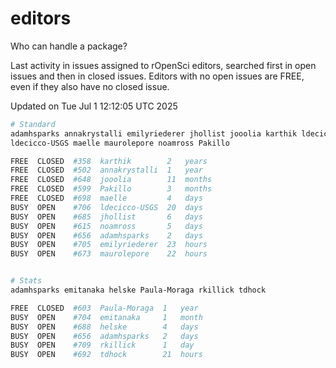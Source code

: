 # editors

Who can handle a package?

Last activity in issues assigned to rOpenSci editors, searched first in open
issues and then in closed issues. Editors with no open issues are FREE, even if
they also have no closed issue.


Updated on Tue Jul 1 12:12:05 UTC 2025

```bash
# Standard
adamhsparks annakrystalli emilyriederer jhollist jooolia karthik ldecicco
ldecicco-USGS maelle maurolepore noamross Pakillo

FREE  CLOSED  #358  karthik        2   years
FREE  CLOSED  #502  annakrystalli  1   year
FREE  CLOSED  #648  jooolia        11  months
FREE  CLOSED  #599  Pakillo        3   months
FREE  CLOSED  #698  maelle         4   days
BUSY  OPEN    #706  ldecicco-USGS  20  days
BUSY  OPEN    #685  jhollist       6   days
BUSY  OPEN    #615  noamross       5   days
BUSY  OPEN    #656  adamhsparks    2   days
BUSY  OPEN    #705  emilyriederer  23  hours
BUSY  OPEN    #673  maurolepore    22  hours


# Stats
adamhsparks emitanaka helske Paula-Moraga rkillick tdhock

FREE  CLOSED  #603  Paula-Moraga  1   year
BUSY  OPEN    #704  emitanaka     1   month
BUSY  OPEN    #688  helske        4   days
BUSY  OPEN    #656  adamhsparks   2   days
BUSY  OPEN    #709  rkillick      1   day
BUSY  OPEN    #692  tdhock        21  hours
```

